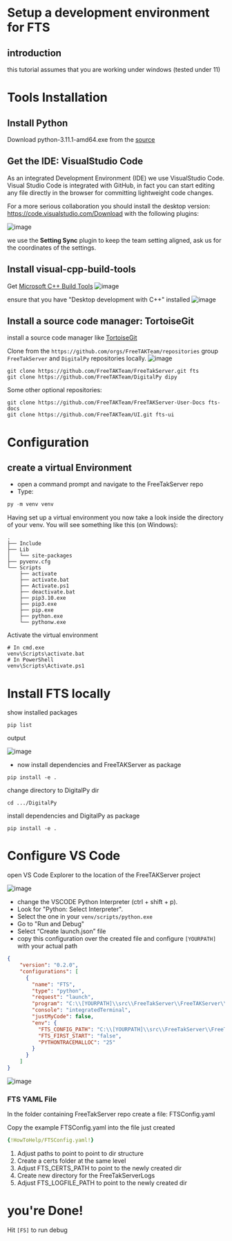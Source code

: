 # Setup a development environment for FTS
## introduction
this tutorial assumes that you are working under windows (tested under 11)

# Tools Installation
## Install Python
Download python-3.11.1-amd64.exe from the [source](https://www.python.org/downloads/release/python-3111/)

## Get the IDE: VisualStudio Code
As an integrated Development Environment (IDE) we use VisualStudio Code.
Visual Studio Code is integrated with GitHub, in fact you can start editing any file directly in the browser for committing lightweight code changes.

For a more serious collaboration you should install the desktop version:
https://code.visualstudio.com/Download
with the following plugins:

![image](https://user-images.githubusercontent.com/60719165/189349403-3b4d400b-2fe1-4ea1-a0ae-f0b164346bd5.png)

we use the **Setting Sync** plugin to keep the team setting aligned, ask us for the coordinates of the settings.

## Install visual-cpp-build-tools
 Get [Microsoft C++ Build Tools](https://visualstudio.microsoft.com/visual-cpp-build-tools/)
![image](https://user-images.githubusercontent.com/60719165/210389806-6f252b06-529b-433c-86e1-6fe8c6e09a2c.png)

ensure that you have "Desktop development with C++" installed
![image](https://user-images.githubusercontent.com/60719165/210411265-2bb7957d-1438-429e-95cb-e80afbd5d1c0.png)


##  Install a source code manager: TortoiseGit
install a source code manager like [TortoiseGit](https://tortoisegit.org/)

Clone from the `https://github.com/orgs/FreeTAKTeam/repositories` group
`FreeTakServer` and `DigitalPy` repositories locally.
![image](https://user-images.githubusercontent.com/60719165/210428765-86b5cd37-e23b-43b4-905a-84b300fa7f36.png)
```shell
git clone https://github.com/FreeTAKTeam/FreeTakServer.git fts
git clone https://github.com/FreeTAKTeam/DigitalPy dipy
```

Some other optional repositories:
```shell
git clone https://github.com/FreeTAKTeam/FreeTAKServer-User-Docs fts-docs
git clone https://github.com/FreeTAKTeam/UI.git fts-ui
```

# Configuration
## create a virtual Environment
* open a command prompt and navigate to the FreeTakServer repo
* Type:
```powershell
py -m venv venv
```

Having set up a virtual environment
you now take a look inside the directory of your venv.
You will see something like this (on Windows):
```
.
├── Include
├── Lib
│   └── site-packages
├── pyvenv.cfg
└── Scripts
    ├── activate
    ├── activate.bat
    ├── Activate.ps1
    ├── deactivate.bat
    ├── pip3.10.exe
    ├── pip3.exe
    ├── pip.exe
    ├── python.exe
    └── pythonw.exe
```
Activate the virtual environment
```
# In cmd.exe
venv\Scripts\activate.bat
# In PowerShell
venv\Scripts\Activate.ps1
```
# Install FTS locally
show installed packages  
```
pip list
```
output

![image](https://user-images.githubusercontent.com/60719165/210388514-b3cd99c0-476d-48eb-8efd-c6f3efdc7902.png)

* now install dependencies and FreeTAKServer as package
```
pip install -e .
```

change directory to DigitalPy dir
```
cd .../DigitalPy
```
install dependencies and DigitalPy as package
```
pip install -e .
```

# Configure VS Code
open VS Code Explorer to the location of the FreeTAKServer project

![image](https://user-images.githubusercontent.com/60719165/210416689-9ee810ee-4970-40b6-a9fa-8cda8e1f8b8d.png)

* change the VSCODE Python Interpreter (ctrl + shift + p).
* Look for "Python: Select Interpreter".
* Select the one in your `venv/scripts/python.exe`
* Go to "Run and Debug"
* Select “Create launch.json” file
* copy this configuration  over the created file and configure `[YOURPATH]` with your actual path 
```json
{
    "version": "0.2.0",
    "configurations": [
      {
        "name": "FTS",
        "type": "python",
        "request": "launch",
        "program": "C:\\[YOURPATH]\\src\\FreeTakServer\\FreeTAKServer\\controllers\\services\\FTS.py",
        "console": "integratedTerminal",
        "justMyCode": false,
        "env": {
          "FTS_CONFIG_PATH": "C:\\[YOURPATH]\\src\\FreeTakServer\\FreeTAKServer\\FTSConfig.yaml",
          "FTS_FIRST_START": "false",
          "PYTHONTRACEMALLOC": "25"
        }
      }
    ]
}  
```

![image](https://user-images.githubusercontent.com/60719165/210416985-b588273a-93bc-4b20-abdf-5ebcea2f5c44.png)


### FTS YAML File
In the  folder containing FreeTakServer repo create a file:
 FTSConfig.yaml
 
 

Copy the example FTSConfig.yaml into the file just created
```yaml
{!HowToHelp/FTSConfig.yaml!}
```

1. Adjust paths to point to point to dir structure
2. Create a certs folder at the same level
3. Adjust FTS_CERTS_PATH to point to the newly created dir
4. Create new directory for the FreeTakServerLogs
5. Adjust FTS_LOGFILE_PATH to point to the newly created dir

# you're Done!
Hit `[F5]` to run debug

